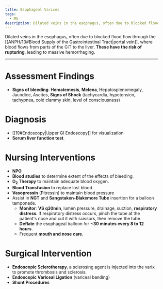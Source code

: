 ```yaml
---
title: Esophageal Varices
tags:
  - MS
description: Dilated veins in the esophagus, often due to blocked flood flow through the portal vein, where blood flows from parts of the GIT to the liver. These have the risk of rupturing, leading to massive hemorrhaging.
---
```

Dilated veins in the esophagus, often due to blocked flood flow through the [[ANPH/13#Blood Supply of the Gastrointestinal Tract|portal vein]], where blood flows from parts of the GIT to the liver. **These have the risk of rupturing**, leading to massive hemorrhaging.
___
# Assessment Findings
- **Signs of bleeding**: **Hematemesis**, **Melena**, Hepatosplenomegaly, Jaundice, Ascites, **Signs of Shock** (tachycardia, hypotension, tachypnea, cold clammy skin, level of consciousness)
# Diagnosis
- [[19#Endoscopy|Upper GI Endoscopy]] for visualization
- **Serum liver function test**.
# Nursing Interventions
- **NPO**
- **Blood studies** to determine extent of the effects of bleeding.
- <strong>O<sub>2</sub> Therapy</strong> to maintain adequate blood oxygen.
- **Blood Transfusion** to replace lost blood.
- **Vasopressin** (Pitressin) to maintain blood pressure
- Assist in **NGT** and **Sangstaken-Blakemore Tube** insertion for a balloon tamponade.
	- **Monitor**: **VS q30min**, lumen pressure, drainage, suction, **respiratory distress**. If respiratory distress occurs, pinch the tube at the patient's nose and cut it with scissors, then remove the tube.
	- **Deflate** the esophageal balloon for **~30 minutes every 8 to 12 hours**.
	- Frequent **mouth and nose care**.
# Surgical Intervention
- **Endoscopic Sclerotherapy**, a sclerosing agent is injected into the varix to promote thrombosis and sclerosis.
- **Endoscopic Variceal Ligation** (variceal banding)
- **Shunt Procedures**